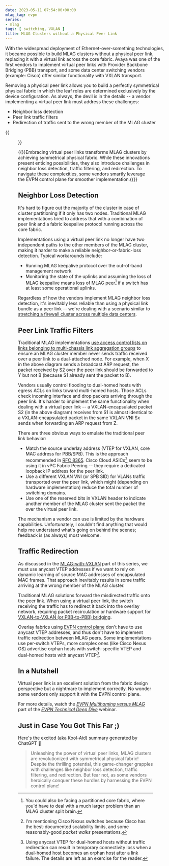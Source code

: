 ```yaml
---
date: 2023-05-11 07:54:00+00:00
mlag_tag: evpn
series:
- mlag
tags: [ switching, VXLAN ]
title: MLAG Clusters without a Physical Peer Link
---
```

With the widespread deployment of Ethernet-over-something technologies, it became possible to build MLAG clusters without a physical peer link, replacing it with a virtual link across the core fabric. Avaya was one of the first vendors to implement virtual peer links with Provider Backbone Bridging (PBB) transport, and some data center switching vendors (example: Cisco) offer similar functionality with VXLAN transport.

Removing a physical peer link allows you to build a perfectly symmetrical physical fabric in which the leaf roles are determined exclusively by the device configuration. As always, the devil is in the details -- a vendor implementing a virtual peer link must address these challenges:
<!--more-->
-   Neighbor loss detection
-   Peer link traffic filters
-   Redirection of traffic sent to the wrong member of the MLAG cluster

{{<figure src="/2023/05/MLAG-virtual-peer-link.png" caption="MLAG cluster with a virtual peer link over VXLAN fabric">}}

{{<tldr model="somewhat excited ChatGPT GPT-4" comment="The regular summary sounded like an abstract of a research paper written by a team of terminally-bored people. Had to tell ChatGPT to spice it up a notch (you don't want to know how cheerleading the 'excited' summary was 😆).">}}Embracing virtual peer links transforms MLAG clusters by achieving symmetrical physical fabric. While these innovations present enticing possibilities, they also introduce challenges in neighbor loss detection, traffic filtering, and redirection. To navigate these complexities, some vendors smartly leverage the EVPN control plane for smoother implementation.{{</tldr>}}

## Neighbor Loss Detection

It's hard to figure out the majority of the cluster in case of cluster partitioning if it only has two nodes. Traditional MLAG implementations tried to address that with a combination of peer link and a fabric keepalive protocol running across the core fabric.

Implementations using a virtual peer link no longer have two independent paths to the other members of the MLAG cluster, making it harder to make a reliable neighbor-or-fabric-loss detection. Typical workarounds include:

-   Running MLAG keepalive protocol over the out-of-band management network
-   Monitoring the state of the uplinks and assuming the loss of MLAG keepalive means loss of MLAG peer[^OU] if a switch has at least some operational uplinks.

[^OU]: You could also be facing a partitioned core fabric, where you'd have to deal with a much larger problem than an MLAG cluster split brain.

Regardless of how the vendors implement MLAG neighbor loss detection, it's inevitably less reliable than using a physical link bundle as a peer link -- we're dealing with a scenario similar to [stretching a firewall cluster across multiple data centers](https://blog.ipspace.net/2011/04/distributed-firewalls-how-badly-do-you.html).

## Peer Link Traffic Filters

Traditional MLAG implementations [use access control lists on links belonging to multi-chassis link aggregation groups](https://blog.ipspace.net/2022/06/mlag-deep-dive-flooding.html) to ensure an MLAG cluster member never sends traffic received over a peer link to a dual-attached node. For example, when X in the above diagram sends a broadcast ARP request, the packet received by S2 over the peer link should be forwarded to Y but not B (because S1 already sent the packet to B).

Vendors usually control flooding to dual-homed hosts with egress ACLs on links toward multi-homed hosts. Those ACLs check incoming interface and drop packets arriving through the peer link. It's harder to implement the same functionality when dealing with a virtual peer link -- a VXLAN-encapsulated packet S2 (in the above diagram) receives from S1 is almost identical to a VXLAN-encapsulated packet in the same VXLAN VNI Sx sends when forwarding an ARP request from Z.

There are three obvious ways to emulate the traditional peer link behavior:

-   Match the source underlay address (VTEP for VXLAN, core MAC address for PBB/SPB). This is the approach recommended in [RFC 8365](https://datatracker.ietf.org/doc/html/rfc8365#section-8.3.1). Cisco Cloud ASICs[^CS] seem to be using it in vPC Fabric Peering -- they require a dedicated loopback IP address for the peer link.
-   Use a different VXLAN VNI (or SPB SID) for VLANs traffic transported over the peer link, which might (depending on hardware implementation) reduce the total number of switching domains.
-   Use one of the reserved bits in VXLAN header to indicate another member of the MLAG cluster sent the packet the over the virtual peer link.

The mechanism a vendor can use is limited by the hardware capabilities. Unfortunately, I couldn't find anything that would help me understand what's going on behind the scenes; feedback is (as always) most welcome.

[^CS]: I'm mentioning Cisco Nexus switches because Cisco has the best-documented scalability limits, and some reasonably-good _packet walks_ presentations.

## Traffic Redirection

As discussed in the [MLAG-with-VXLAN](https://blog.ipspace.net/2022/09/mlag-deep-dive-vxlan-fabric.html) part of this series, we must use anycast VTEP addresses if we want to rely on dynamic learning of source MAC addresses of encapsulated MAC frames. That approach inevitably results in some traffic arriving at the wrong member of the MLAG cluster.

Traditional MLAG solutions forward the misdirected traffic onto the peer link. When using a virtual peer link, the switch receiving the traffic has to redirect it back into the overlay network, requiring packet recirculation or hardware support for [VXLAN-to-VXLAN (or PBB-to-PBB) bridging](https://blog.ipspace.net/2022/06/vxlan-bridging-dci.html).

Overlay fabrics using [EVPN control plane](/2022/11/mlag-vxlan-evpn.html) don't have to use anycast VTEP addresses, and thus don't have to implement traffic redirection between MLAG peers. Some implementations use per-switch VTEPs, more complex ones (like Cisco Nexus OS) advertise orphan hosts with switch-specific VTEP and dual-homed hosts with anycast VTEP[^ATR].

[^ATR]: Using anycast VTEP for dual-homed hosts without traffic redirection can result in temporary connectivity loss when a dual-homed host becomes an orphan host after a link failure. The details are left as an exercise for the reader.

## In a Nutshell

Virtual peer link is an excellent solution from the fabric design perspective but a nightmare to implement correctly. No wonder some vendors only support it with the EVPN control plane.

For more details, watch the *[EVPN Multihoming versus MLAG](https://my.ipspace.net/bin/list?id=EVPN#MH)* part of the _[EVPN Technical Deep Dive](https://www.ipspace.net/EVPN_Technical_Deep_Dive)_ webinar.

## Just in Case You Got This Far ;)

Here's the excited (aka Kool-Aid) summary generated by ChatGPT 🤣

> Unleashing the power of virtual peer links, MLAG clusters are revolutionized with symmetrical physical fabric! Despite the thrilling potential, this game-changer grapples with challenges like neighbor loss detection, traffic filtering, and redirection. But fear not, as some vendors heroically conquer these hurdles by harnessing the EVPN control plane!

